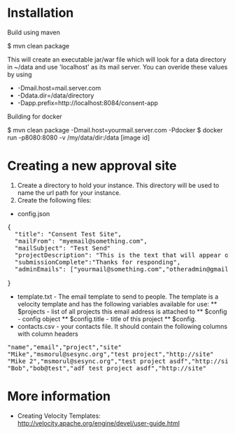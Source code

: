 # Installation

Build using maven

$ mvn clean package

This will create an executable jar/war file which will look for a data directory in ~/data and use 'localhost' as its mail server. You can overide these values by using
* -Dmail.host=mail.server.com
* -Ddata.dir=/data/directory
* -Dapp.prefix=http://localhost:8084/consent-app

Building for docker 

$ mvn clean package -Dmail.host=yourmail.server.com -Pdocker
$ docker run -p8080:8080 -v /my/data/dir:/data [image id]


# Creating a new approval site

1. Create a directory to hold your instance. This directory will be used to name the url path for your instance.
2. Create the following files:
* config.json
<pre>
{ 
  "title": "Consent Test Site", 
  "mailFrom": "myemail@something.com", 
  "mailSubject": "Test Send" 
  "projectDescription": "This is the text that will appear on the website. It can contain html and links"
  "submissionComplete":"Thanks for responding",
  "adminEmails": ["yourmail@something.com","otheradmin@gmail.com"]
  
}
</pre>
* template.txt - The email template to send to people. The template is a velocity template and has the following variables available for use:
** $projects - list of all projects this email address is attached to
** $config - config object
** $config.title - title of this project
** $config.
* contacts.csv - your contacts file. It should contain the following columns with column headers
<pre>
"name","email","project","site"
"Mike","msmorul@sesync.org","test project","http://site"
"Mike 2","msmorul@sesync.org","test project asdf","http://site"
"Bob","bob@test","adf test project asdf","http://site"
</pre>

# More information

* Creating Velocity Templates: http://velocity.apache.org/engine/devel/user-guide.html
